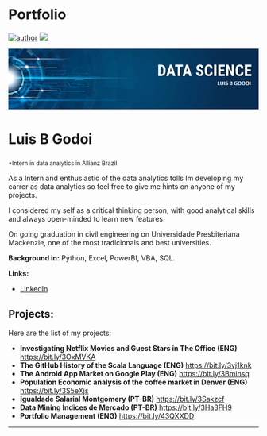 # Portfolio
[![author](https://img.shields.io/badge/author-LuisBGodoi-red.svg)](https://www.linkedin.com/in/LuisBGodoi) [![](https://img.shields.io/badge/python-3.7+-blue.svg)](https://www.python.org/downloads/release/python-365/) 

<p align="center">
  <img src="banner.png" >
</p>

# Luis B Godoi
<sub>*Intern in data analytics in Allianz Brazil</sub>

As a Intern and enthusiastic of the data analytics tolls Im developing my carrer as data analytics so feel free to give me hints on anyone of my projects.

I considered my self as a critical thinking person, with good analytical skills and always open-minded to learn new features.

On going graduation in civil engineering on Universidade Presbiteriana Mackenzie, one of the most tradicionals and best universities.

**Background in:** Python, Excel, PowerBI, VBA, SQL.

**Links:**
* [LinkedIn](https://www.linkedin.com/in/LuisBGodoi)


## Projects:
Here are the list of my projects:

* **Investigating Netflix Movies and Guest Stars in The Office (ENG)** https://bit.ly/3OxMVKA
* **The GitHub History of the Scala Language (ENG)** https://bit.ly/3vj1knk
* **The Android App Market on Google Play (ENG)** https://bit.ly/3Bminsq
* **Population Economic analysis of the coffee market in Denver (ENG)** https://bit.ly/3S5eXjs
* **Igualdade Salarial Montgomery (PT-BR)** https://bit.ly/3Sakzcf
* **Data Mining Índices de Mercado (PT-BR)** https://bit.ly/3Ha3FH9
* **Portfolio Management (ENG)** https://bit.ly/43QXXDD

---
